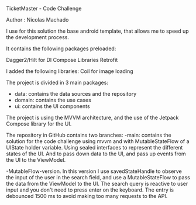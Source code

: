 TicketMaster  - Code Challenge

Author : Nicolas Machado

I use for this solution the base android template, that allows me to speed up the development process.

It contains the following packages preloaded:

Dagger2/Hilt for DI
Compose Libraries
Retrofit

I added the following libraries:
Coil for image loading


The project is divided in 3 main packages:
- data: contains the data sources and the repository
- domain: contains the use cases
- ui: contains the UI components

The project is using the MVVM architecture, and the use of the Jetpack Compose library for the UI.

The repository in GitHub contains two branches:
-main: contains the solution for the code challenge using  mvvm and with MutableStateFlow of a UIState holder variable.
Using sealed interfaces to represent the different states of the UI.
And to pass down data to the UI, and pass up events from the UI to the ViewModel.

-MutableFlow-version.
In this version I use savedStateHandle to observe the input of the user in the search field, and 
use a MutableStateFlow to pass the data from the ViewModel to the UI.
The search query is reactive to user input and you don't need to press enter on the keyboard.
The entry is debounced 1500 ms to avoid making too many requests to the API.
